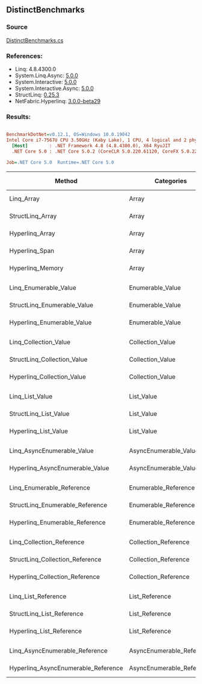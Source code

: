 ﻿## DistinctBenchmarks

### Source
[DistinctBenchmarks.cs](../NetFabric.Hyperlinq.Benchmarks/Benchmarks/DistinctBenchmarks.cs)

### References:
- Linq: 4.8.4300.0
- System.Linq.Async: [5.0.0](https://www.nuget.org/packages/System.Linq.Async/5.0.0)
- System.Interactive: [5.0.0](https://www.nuget.org/packages/System.Interactive/5.0.0)
- System.Interactive.Async: [5.0.0](https://www.nuget.org/packages/System.Interactive.Async/5.0.0)
- StructLinq: [0.25.3](https://www.nuget.org/packages/StructLinq/0.25.3)
- NetFabric.Hyperlinq: [3.0.0-beta29](https://www.nuget.org/packages/NetFabric.Hyperlinq/3.0.0-beta29)

### Results:
``` ini

BenchmarkDotNet=v0.12.1, OS=Windows 10.0.19042
Intel Core i7-7567U CPU 3.50GHz (Kaby Lake), 1 CPU, 4 logical and 2 physical cores
  [Host]        : .NET Framework 4.8 (4.8.4300.0), X64 RyuJIT
  .NET Core 5.0 : .NET Core 5.0.2 (CoreCLR 5.0.220.61120, CoreFX 5.0.220.61120), X64 RyuJIT

Job=.NET Core 5.0  Runtime=.NET Core 5.0  

```
|                              Method |                Categories | Count |     Mean |     Error |    StdDev | Ratio |  Gen 0 | Gen 1 | Gen 2 | Allocated |
|------------------------------------ |-------------------------- |------ |---------:|----------:|----------:|------:|-------:|------:|------:|----------:|
|                          Linq_Array |                     Array |   100 | 2.909 μs | 0.0101 μs | 0.0094 μs |  1.00 | 2.0599 |     - |     - |    4312 B |
|                    StructLinq_Array |                     Array |   100 | 2.459 μs | 0.0091 μs | 0.0076 μs |  0.84 | 1.4000 |     - |     - |    2928 B |
|                     Hyperlinq_Array |                     Array |   100 | 1.601 μs | 0.0039 μs | 0.0037 μs |  0.55 |      - |     - |     - |         - |
|                      Hyperlinq_Span |                     Array |   100 | 1.557 μs | 0.0034 μs | 0.0032 μs |  0.54 |      - |     - |     - |         - |
|                    Hyperlinq_Memory |                     Array |   100 | 1.669 μs | 0.0026 μs | 0.0023 μs |  0.57 |      - |     - |     - |         - |
|                                     |                           |       |          |           |           |       |        |       |       |           |
|               Linq_Enumerable_Value |          Enumerable_Value |   100 | 3.190 μs | 0.0064 μs | 0.0057 μs |  1.00 | 2.0599 |     - |     - |    4312 B |
|         StructLinq_Enumerable_Value |          Enumerable_Value |   100 | 2.272 μs | 0.0076 μs | 0.0067 μs |  0.71 | 0.0153 |     - |     - |      32 B |
|          Hyperlinq_Enumerable_Value |          Enumerable_Value |   100 | 1.651 μs | 0.0029 μs | 0.0026 μs |  0.52 |      - |     - |     - |         - |
|                                     |                           |       |          |           |           |       |        |       |       |           |
|               Linq_Collection_Value |          Collection_Value |   100 | 3.170 μs | 0.0118 μs | 0.0105 μs |  1.00 | 2.0599 |     - |     - |    4312 B |
|         StructLinq_Collection_Value |          Collection_Value |   100 | 2.245 μs | 0.0123 μs | 0.0115 μs |  0.71 | 0.0153 |     - |     - |      32 B |
|          Hyperlinq_Collection_Value |          Collection_Value |   100 | 1.575 μs | 0.0047 μs | 0.0044 μs |  0.50 |      - |     - |     - |         - |
|                                     |                           |       |          |           |           |       |        |       |       |           |
|                     Linq_List_Value |                List_Value |   100 | 3.214 μs | 0.0092 μs | 0.0086 μs |  1.00 | 2.0599 |     - |     - |    4312 B |
|               StructLinq_List_Value |                List_Value |   100 | 1.445 μs | 0.0041 μs | 0.0034 μs |  0.45 |      - |     - |     - |         - |
|                Hyperlinq_List_Value |                List_Value |   100 | 1.922 μs | 0.0041 μs | 0.0036 μs |  0.60 |      - |     - |     - |         - |
|                                     |                           |       |          |           |           |       |        |       |       |           |
|          Linq_AsyncEnumerable_Value |     AsyncEnumerable_Value |   100 | 7.912 μs | 0.0213 μs | 0.0189 μs |  1.00 | 2.0905 |     - |     - |    4400 B |
|     Hyperlinq_AsyncEnumerable_Value |     AsyncEnumerable_Value |   100 | 4.850 μs | 0.0157 μs | 0.0131 μs |  0.61 | 0.0305 |     - |     - |      72 B |
|                                     |                           |       |          |           |           |       |        |       |       |           |
|           Linq_Enumerable_Reference |      Enumerable_Reference |   100 | 2.891 μs | 0.0121 μs | 0.0113 μs |  1.00 | 2.0599 |     - |     - |    4312 B |
|     StructLinq_Enumerable_Reference |      Enumerable_Reference |   100 | 1.594 μs | 0.0035 μs | 0.0031 μs |  0.55 | 0.0153 |     - |     - |      32 B |
|      Hyperlinq_Enumerable_Reference |      Enumerable_Reference |   100 | 2.134 μs | 0.0053 μs | 0.0049 μs |  0.74 | 0.0153 |     - |     - |      32 B |
|                                     |                           |       |          |           |           |       |        |       |       |           |
|           Linq_Collection_Reference |      Collection_Reference |   100 | 2.885 μs | 0.0106 μs | 0.0094 μs |  1.00 | 2.0599 |     - |     - |    4312 B |
|     StructLinq_Collection_Reference |      Collection_Reference |   100 | 1.584 μs | 0.0026 μs | 0.0024 μs |  0.55 | 0.0153 |     - |     - |      32 B |
|      Hyperlinq_Collection_Reference |      Collection_Reference |   100 | 2.126 μs | 0.0089 μs | 0.0083 μs |  0.74 | 0.0153 |     - |     - |      32 B |
|                                     |                           |       |          |           |           |       |        |       |       |           |
|                 Linq_List_Reference |            List_Reference |   100 | 2.869 μs | 0.0117 μs | 0.0098 μs |  1.00 | 2.0599 |     - |     - |    4312 B |
|           StructLinq_List_Reference |            List_Reference |   100 | 1.589 μs | 0.0053 μs | 0.0047 μs |  0.55 | 0.0153 |     - |     - |      32 B |
|            Hyperlinq_List_Reference |            List_Reference |   100 | 1.879 μs | 0.0047 μs | 0.0042 μs |  0.65 |      - |     - |     - |         - |
|                                     |                           |       |          |           |           |       |        |       |       |           |
|      Linq_AsyncEnumerable_Reference | AsyncEnumerable_Reference |   100 | 7.882 μs | 0.0441 μs | 0.0368 μs |  1.00 | 2.0905 |     - |     - |    4400 B |
| Hyperlinq_AsyncEnumerable_Reference | AsyncEnumerable_Reference |   100 | 5.114 μs | 0.0120 μs | 0.0113 μs |  0.65 | 0.0534 |     - |     - |     112 B |
